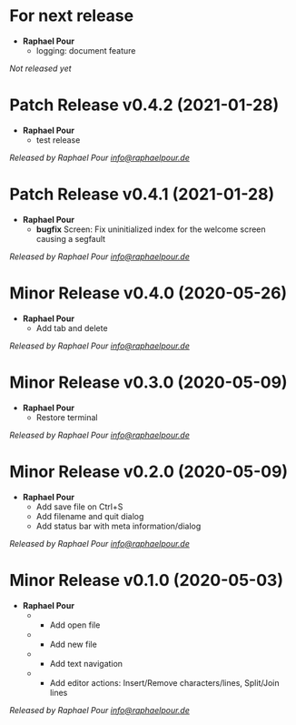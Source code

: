 # For next release
  * **Raphael Pour**
    * logging: document feature

*Not released yet*

# Patch Release v0.4.2 (2021-01-28)
  * **Raphael Pour**
    * test release

*Released by Raphael Pour <info@raphaelpour.de>*

# Patch Release v0.4.1 (2021-01-28)
  * **Raphael Pour**
    * **bugfix** Screen: Fix uninitialized index for the welcome screen causing a segfault

*Released by Raphael Pour <info@raphaelpour.de>*

# Minor Release v0.4.0 (2020-05-26)
  * **Raphael Pour**
    * Add tab and delete

*Released by Raphael Pour <info@raphaelpour.de>*

# Minor Release v0.3.0 (2020-05-09)
  * **Raphael Pour**
    * Restore terminal

*Released by Raphael Pour <info@raphaelpour.de>*

# Minor Release v0.2.0 (2020-05-09)
  * **Raphael Pour**
    * Add save file on Ctrl+S
    * Add filename and quit dialog
    * Add status bar with meta information/dialog

*Released by Raphael Pour <info@raphaelpour.de>*

# Minor Release v0.1.0 (2020-05-03)
  * **Raphael Pour**
    * - Add open file
    * - Add new file
    * - Add text navigation
    * - Add editor actions: Insert/Remove characters/lines, Split/Join lines

*Released by Raphael Pour <info@raphaelpour.de>*
